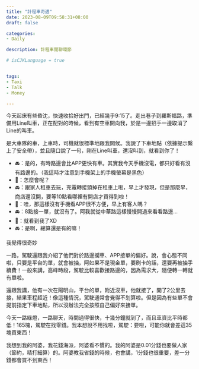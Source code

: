 ```yaml
---
title: "計程車奇遇"
date: 2023-08-09T09:58:31+08:00
draft: false

categories:
- Daily

description: 計程車閒聊環節

# isCJKLanguage = true


tags:
- Taxi
- Talk
- Money

---
```


今天起床有些昏沈，快速收拾好出門，已經幾乎9:15了。走出巷子到羅斯福路，準備用Line叫車，正在配對的時候，看到有空車開向我，於是一邊招手一邊取消了Line的叫車。

是大車隊的車，上車時，司機就很標準地跟我問候。我說了下車地點（依據提示繫上了安全帶），並且隨口說了一句，剛在Line叫車，還沒叫到，就看到你了！

- 🚘：是的，有時路邊會比APP更快有車。其實我今天手機沒電，都只好看有沒有路邊的。（我這時才注意到手機架上的手機螢幕是黑色）
- 🐰：怎麼會呢？
- 🚘：跟家人租車去玩，充電轉接頭掉在租車上啦，早上才發現，但是那麼早，商店還沒開，要等10點看哪裡有開店才買得到啦！
- 🐰：哇，那這樣沒有手機看APP很不方便，早上有客人嗎？
- 🚘：8點接一單，就沒有了。阿我就從中華路這樣慢慢開過來看看路邊...
- 🐰：就看到我了XD
- 🚘：是啊，總算還是有的嘛！

我覺得很奇妙

一路，駕駛還跟我介紹了他們對於路邊攔車、APP接單的偏好。說，會心態不同啦，只要是平台的單，就會被抽，阿如果不是現金單，要刷卡的話，還要再被抽手續費！一般來講，高峰時段，駕駛比較喜歡接路邊的，因為需求大，隨便轉一轉就有單啦。

還跟我講，他有一次在陽明山，平台的單，附近沒車，他就接了，開了2公里去接，結果車程超近！像這種情況，駕駛通常會覺得不划算啦。但是因為有些單不會提前指定下車地點，所以沒辦法完全按照自己偏好來接單。

今天一路綠燈，一路聊天，時間過得很快，十幾分鐘就到了，而且車資比平時都低！165塊，駕駛在找零錢。我本想說不用找啦，駕駛：要啦，可能你就會差這35塊買東西！

我想到我的阿婆，我花錢海派，阿婆看不慣的。我的阿婆是0.01分錢也要做人家（節約，精打細算）的。阿婆教我省錢的時候，也會講，1分錢也很重要，差一分錢都會買不到東西！

